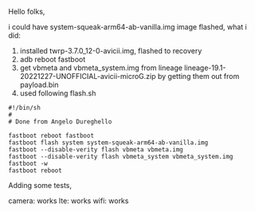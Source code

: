 Hello folks,

i could have system-squeak-arm64-ab-vanilla.img image flashed, 
what i did:

1) installed twrp-3.7.0_12-0-avicii.img, flashed to recovery
2) adb reboot fastboot
3) get vbmeta and vbmeta_system.img from lineage
    lineage-19.1-20221227-UNOFFICIAL-avicii-microG.zip
    by getting them out from payload.bin
4) used following flash.sh

~~~
#!/bin/sh
#
# Done from Angelo Dureghello

fastboot reboot fastboot
fastboot flash system system-squeak-arm64-ab-vanilla.img
fastboot --disable-verity flash vbmeta vbmeta.img
fastboot --disable-verity flash vbmeta_system vbmeta_system.img
fastboot -w
fastboot reboot
~~~

Adding some tests,

camera: works
lte: works
wifi: works








